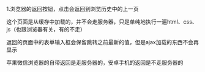 1.浏览器的返回按钮，点击会返回到浏览历史中的上一页

  这个页面是从缓存中加载的，并不会走服务器，只是单纯地执行一遍html、css、js（也跟浏览器有关，有的不走）

  返回的页面中的表单输入框会保留跳转之前最新的值，但是ajax加载的东西不会再显示

  苹果微信浏览器的自带返回是走服务器的，安卓手机的返回是不走服务器的